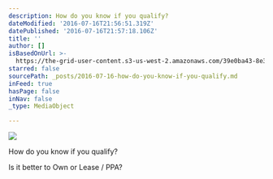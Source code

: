 ```yaml
---
description: How do you know if you qualify?
dateModified: '2016-07-16T21:56:51.319Z'
datePublished: '2016-07-16T21:57:18.106Z'
title: ''
author: []
isBasedOnUrl: >-
  https://the-grid-user-content.s3-us-west-2.amazonaws.com/39e0ba43-8e3f-4d25-a525-6c89f5d8fad3.jpg
starred: false
sourcePath: _posts/2016-07-16-how-do-you-know-if-you-qualify.md
inFeed: true
hasPage: false
inNav: false
_type: MediaObject

---
```

![](https://the-grid-user-content.s3-us-west-2.amazonaws.com/39e0ba43-8e3f-4d25-a525-6c89f5d8fad3.jpg)

How do you know if you qualify?

Is it better to Own or Lease / PPA?